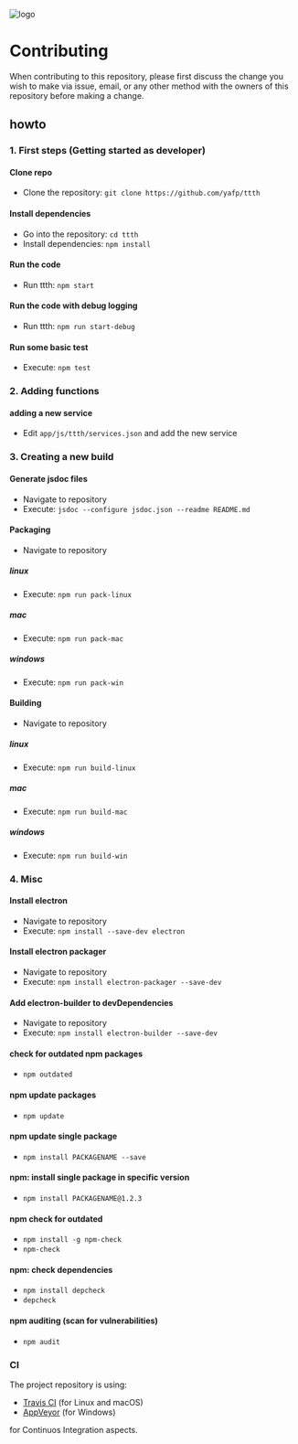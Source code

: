 ![logo](https://raw.githubusercontent.com/yafp/ttth/master/.github/logo/128x128.png)

# Contributing

When contributing to this repository, please first discuss the change you wish to make via issue,
email, or any other method with the owners of this repository before making a change.



## howto

### 1. First steps (Getting started as developer)

#### Clone repo
* Clone the repository: ```git clone https://github.com/yafp/ttth```

#### Install dependencies
* Go into the repository: ```cd ttth```
* Install dependencies: ```npm install```

#### Run the code
* Run ttth: ```npm start```

#### Run the code with debug logging
* Run ttth: ```npm run start-debug```

#### Run some basic test
* Execute: ```npm test```




### 2. Adding functions

#### adding a new service
* Edit ```app/js/ttth/services.json``` and add the new service




### 3. Creating a new build

#### Generate jsdoc files
* Navigate to repository
* Execute: ```jsdoc --configure jsdoc.json --readme README.md```


#### Packaging
* Navigate to repository

##### linux
* Execute: ```npm run pack-linux```

##### mac
* Execute: ```npm run pack-mac```

##### windows
* Execute: ```npm run pack-win```



#### Building
* Navigate to repository

##### linux
* Execute: ```npm run build-linux```

##### mac
* Execute: ```npm run build-mac```

##### windows
* Execute: ```npm run build-win```



### 4. Misc
#### Install electron
* Navigate to repository
* Execute: ```npm install --save-dev electron```

#### Install electron packager
* Navigate to repository
* Execute: ```npm install electron-packager --save-dev```

#### Add electron-builder to devDependencies
* Navigate to repository
* Execute: ```npm install electron-builder --save-dev```

#### check for outdated npm packages
* ```npm outdated```

#### npm update packages
* ```npm update```

#### npm update single package
* ```npm install PACKAGENAME --save```

#### npm: install single package in specific version
* ```npm install PACKAGENAME@1.2.3```

#### npm check for outdated 
* ```npm install -g npm-check```
* ```npm-check```

#### npm: check dependencies
* ```npm install depcheck```
* ```depcheck```

#### npm auditing (scan for vulnerabilities)
* ```npm audit```


### CI
The project repository is using:

* [Travis CI](https://travis-ci.org/) (for Linux and macOS)
* [AppVeyor](https://ci.appveyor.com/project/yafp/ttth) (for Windows)

for Continuos Integration aspects.

